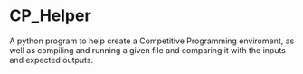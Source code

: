 # CP_Helper
A python program to help create a Competitive Programming enviroment, as well as compiling and running a given file and comparing it with the inputs and expected outputs.

